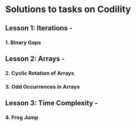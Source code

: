 # Solutions to tasks on Codility

## Lesson 1: Iterations - 

### 1. Binary Gaps

## Lesson 2: Arrays - 

### 2. Cyclic Rotation of Arrays

### 3. Odd Occurrences in Arrays

## Lesson 3: Time Complexity - 

### 4. Frog Jump